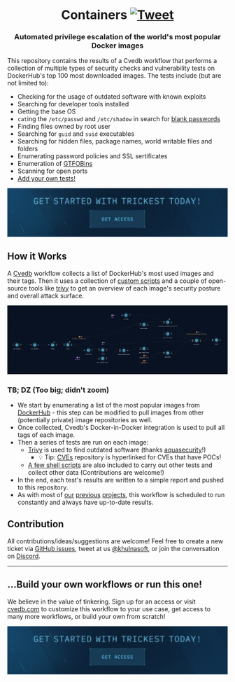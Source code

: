 <h1 align="center">Containers <a href="https://twitter.com/intent/tweet?text=Cvedb%20Containers%20-%20Automated%20weakness%20enumeration%20of%20the%20world's%20most%20popular%20Docker%20images%20%40khulnasoft%0A%0Ahttps%3A%2F%2Fgithub.com%2Fcvedb%2Fcontainers&hashtags=docker,bugbountytips,infosec"><img src="https://img.shields.io/badge/Tweet--lightgrey?logo=twitter&style=social" alt="Tweet" height="20"/></a></h1>
<h3 align="center">Automated privilege escalation of the world's most popular Docker images</h3>

This repository contains the results of a Cvedb workflow that performs a collection of multiple types of security checks and vulnerability tests on DockerHub's top 100 most downloaded images. The tests include (but are not limited to):
- Checking for the usage of outdated software with known exploits
- Searching for developer tools installed 
- Getting the base OS
- `cat`ing the `/etc/passwd` and `/etc/shadow` in search for [blank passwords](https://www.securityweek.com/no-root-password-20-popular-docker-containers)
- Finding files owned by root user
- Searching for `guid` and `suid` executables
- Searching for hidden files, package names, world writable files and folders
- Enumerating password policies and SSL sertificates
- Enumeration of [GTFOBins](https://gtfobins.github.io/)
- Scanning for open ports
- [Add your own tests!](https://github.com/cvedb/containers/issues/new)

[<img src="./banner.png" />](https://cvedb.khulnasoft.com/auth/register)


## How it Works
A [Cvedb](https://cvedb.com) workflow collects a list of DockerHub's most used images and their tags. Then it uses a collection of [custom scripts](tests) and a couple of open-source tools like [trivy](https://github.com/aquasecurity/trivy) to get an overview of each image's security posture and overall attack surface.

![Cvedb Workflow](containers.png "Cvedb Workflow - Containers")

### TB; DZ (Too big; didn't zoom)
- We start by enumerating a list of the most popular images from [DockerHub](https://docs.docker.com/docker-hub/api/latest) - this step can be modified to pull images from other (potentially private) image repositories as well.
- Once collected, Cvedb's Docker-in-Docker integration is used to pull all tags of each image.
- Then a series of tests are run on each image:
    - [Trivy](https://github.com/aquasecurity/trivy) is used to find outdated software (thanks [aquasecurity](https://github.com/aquasecurity)!)
        - 💡 Tip: [CVEs](https://github.com/cvedb/cve) repository is hyperlinked for CVEs that have POCs!
    - [A few shell scripts](tests) are also included to carry out other tests and collect other data (Contributions are welcome!)
- In the end, each test's results are written to a simple report and pushed to this repository.
- As with most of [our](https://github.com/cvedb/cve) [previous](https://github.com/cvedb/inventory) [projects](https://github.com/cvedb/resolvers), this workflow is scheduled to run constantly and always have up-to-date results.

## Contribution
All contributions/ideas/suggestions are welcome! Feel free to create a new ticket via [GitHub issues](https://github.com/cvedb/containers/issues), tweet at us [@khulnasoft](https://twitter.com/khulnasoft), or join the conversation on [Discord](https://discord.gg/7HZmFYTGcQ).

---
## ...Build your own workflows or run this one!
We believe in the value of tinkering. Sign up for an access or visit [cvedb.com](https://cvedb.com) to customize this workflow to your use case, get access to many more workflows, or build your own from scratch!

[<img src="./banner.png" />](https://cvedb.khulnasoft.com/auth/register)